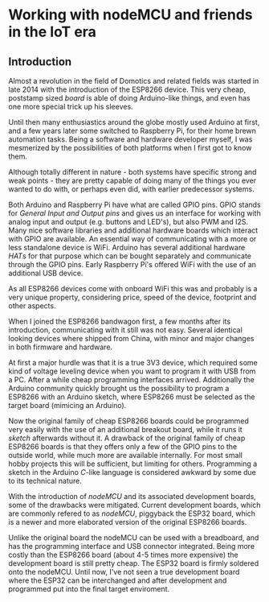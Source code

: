 # Working with nodeMCU and friends in the IoT era

## Introduction 
Almost a revolution in the field of Domotics and related fields was started in late 2014 with the introduction of the ESP8266 device. This very cheap, poststamp sized *board* is able of doing Arduino-like things, and even has one more special trick up his sleeves.

Until then many enthusiastics around the globe mostly used Arduino at first, and a few years later some switched to Raspberry Pi, for their home brewn automation tasks. Being a software and hardware developer myself, I was mesmerized by the possibilities of both platforms when I first got to know them. 

Although totally different in nature - both systems have specific strong and weak points - they are pretty capable of doing many of the things you ever wanted to do with, or perhaps even did, with earlier predecessor systems. 

Both Arduino and Raspberry Pi have what are called GPIO pins. GPIO stands for *General Input and Output pins* and gives us an interface for working with analog input and output (e.g. buttons and LED's), but also PWM and I2S. Many nice software libraries and additional hardware boards which interact with GPIO are available. An essential way of communicating with a more or less standalone device is WiFi. Arduino has several additional hardware *HAT*s for that purpose which can be bought separately and communicate through the GPIO pins. Early Raspberry Pi's offered WiFi with the use of an additional USB device. 

As all ESP8266 devices come with onboard WiFi this was and probably is a very unique property, considering price, speed of the device, footprint and other aspects.

When I joined the ESP8266 bandwagon first, a few months after its introduction, communicating with it still was not easy. Several identical looking devices where shipped from China, with minor and major changes in both firmware and hardware. 

At first a major hurdle was that it is a true 3V3 device, which required some kind of voltage leveling device when you want to program it with USB from a PC. After a while cheap programming interfaces arrived. Additionally the Arduino community quickly brought us the possibility to program a ESP8266 with an Arduino sketch, where ESP8266 must be selected as the target board (mimicing an Arduino). 

Now the original family of cheap ESP8266 boards could be programmed very easily with the use of an additional breakout board, while it runs it *sketch* afterwards without it. A drawback of the original family of cheap ESP8266 boards is that they offers only a few of the GPIO pins to the outside world, while much more are available internally. For most small hobby projects this will be sufficient, but limiting for others. Programming a sketch in the Arduino *C*-like language is considered awkward by some due to its technical nature. 

With the introduction of *nodeMCU* and its associated development boards, some of the drawbacks were mitigated. Current development boards, which are commonly refered to as *nodeMCU*, piggyback the ESP32 board, which is a newer and more elaborated version of the original ESP8266 boards.  

Unlike the original board the nodeMCU can be used with a breadboard, and has the programming interface and USB connector integrated. Being more costly than the ESP8266 board (about 4-5 times more expensive) the development board is still pretty cheap. The ESP32 board is firmly soldered onto the nodeMCU. Until now, I've not seen a true development board where the ESP32 can be interchanged and after development and programmed put into the final target enviroment. 












